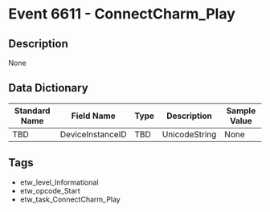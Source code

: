 # Event 6611 - ConnectCharm_Play

## Description
None

## Data Dictionary
|Standard Name|Field Name|Type|Description|Sample Value|
|---|---|---|---|---|
|TBD|DeviceInstanceID|TBD|UnicodeString|None|None|

## Tags
* etw_level_Informational
* etw_opcode_Start
* etw_task_ConnectCharm_Play